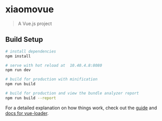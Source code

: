 # xiaomovue

> A Vue.js project

## Build Setup

``` bash
# install dependencies
npm install

# serve with hot reload at  10.40.4.8:8080
npm run dev

# build for production with minification
npm run build

# build for production and view the bundle analyzer report
npm run build --report
```

For a detailed explanation on how things work, check out the [guide](http://vuejs-templates.github.io/webpack/) and [docs for vue-loader](http://vuejs.github.io/vue-loader).
